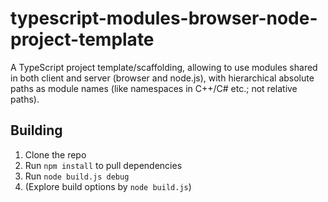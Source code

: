 # typescript-modules-browser-node-project-template

A TypeScript project template/scaffolding, allowing to use modules shared in both client and server (browser and node.js), with hierarchical absolute paths as module names (like namespaces in C++/C# etc.; not relative paths).

## Building

1. Clone the repo
2. Run `npm install` to pull dependencies
3. Run `node build.js debug`
4. (Explore build options by `node build.js`)

